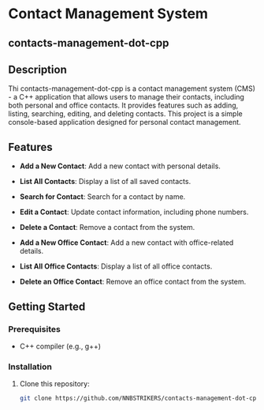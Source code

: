 # Contact Management System
## contacts-management-dot-cpp

## Description

Thi contacts-management-dot-cpp is a  contact management system (CMS) - a C++ application that allows users to manage their contacts, including both personal and office contacts. It provides features such as adding, listing, searching, editing, and deleting contacts. This project is a simple console-based application designed for personal contact management.

## Features

- **Add a New Contact**: Add a new contact with personal details.

- **List All Contacts**: Display a list of all saved contacts.

- **Search for Contact**: Search for a contact by name.

- **Edit a Contact**: Update contact information, including phone numbers.

- **Delete a Contact**: Remove a contact from the system.

- **Add a New Office Contact**: Add a new contact with office-related details.

- **List All Office Contacts**: Display a list of all office contacts.

- **Delete an Office Contact**: Remove an office contact from the system.

## Getting Started

### Prerequisites
- C++ compiler (e.g., g++)

### Installation

1. Clone this repository:

   ```bash
   git clone https://github.com/NNBSTRIKERS/contacts-management-dot-cpp.git
